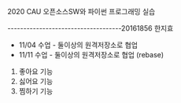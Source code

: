2020 CAU 오픈소스SW와 파이썬 프로그래밍 실습

------------------------------------20161856 한지효

- 11/04 수업 - 둘이상의 원격저장소로 협업
- 11/11 수업 - 둘이상의 원격저장소로 협업 (rebase)

1. 좋아요 기능
2. 싫어요 기능
3. 찜하기 기능
